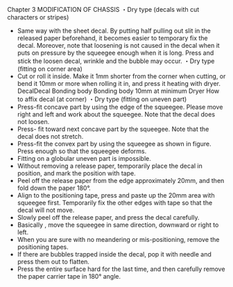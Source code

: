 Chapter 3
MODIFICATION OF CHASSIS
・Dry type (decals with cut characters or stripes)
- Same way with the sheet decal.
By putting half pulling out slit in the released paper beforehand, it becomes easier to
temporary fix the decal. Moreover, note that loosening is not caused in the decal when it
puts on pressure by the squeegee enough when it is long. Press and stick the loosen
decal, wrinkle and the bubble may occur.
・Dry type (fitting on corner area)
- Cut or roll it inside. Make it 1mm shorter from the corner when cutting, or bend it 10mm or
more when rolling it in, and press it heating with dryer.
DecalDecal
Bonding body Bonding body
10mm at minimum
Dryer
How to affix decal (at corner)
・Dry type (fitting on uneven part)
- Press-fit concave part by using the edge of the squeegee. Please move right and left and
work about the squeegee. Note that the decal does not loosen.
- Press- fit toward next concave part by the squeegee. Note that the decal does not stretch.
- Press-fit the convex part by using the squeegee as shown in figure. Press enough so that
the squeegee deforms.
- Fitting on a globular uneven part is impossible.
- Without removing a release paper, temporarily place the decal in position, and mark the
position with tape.
- Peel off the release paper from the edge approximately 20mm, and then fold down the
paper 180°.
- Align to the positioning tape, press and paste up the 20mm area with squeegee first.
Temporarily fix the other edges with tape so that the decal will not move.
- Slowly peel off the release paper, and press the decal carefully.
- Basically , move the squeegee in same direction, downward or right to left.
- When you are sure with no meandering or mis-positioning, remove the positioning tapes.
- If there are bubbles trapped inside the decal, pop it with needle and press them out to
flatten.
- Press the entire surface hard for the last time, and then carefully remove the paper carrier
tape in 180° angle.